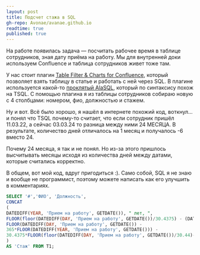 ```yaml
---
layout: post
title: Подсчет стажа в SQL
gh-repo: Avonae/avanae.github.io
readtime: true
published: true
---
```


На работе появилась задача — посчитать рабочее время в таблице сотрудников, зная дату приёма на работу. Мы для внутренней доки используем Confluence и таблица сотрудников живет тоже там. 

У нас стоит плагин [Table Filter & Charts for Confluence](https://marketplace.atlassian.com/apps/27447/table-filter-charts-spreadsheets-for-confluence?hosting=datacenter&tab=overview), который позволяет взять таблицу в статье и работать с ней через SQL. В плагине используется какой-то [проклятый AlaSQL](https://alasql.org/), который по синтаксису похож на TSQL. С помощью плагина я из таблицы сотрудников собираю новую с 4 столбцами: номером, фио, должностью и стажем.

Ну и вот. Всё было хорошо, я нашёл в интернете похожий код, воткнул… и понял что TSQL почему-то считает, что если сотрудник пришёл 11.03.22, а сейчас 03.03.24 то разница между ними 24 МЕСЯЦА. В результате, количество дней отличалось на 1 месяц и получалось -6 вместо 24.

Почему 24 месяца, я так и не понял. Но из-за этого пришлось высчитывать месяцы исходя из количества дней между датами, которые считались корректно. 

В общем, вот мой код, вдруг пригодиться :). Само собой, SQL я не знаю и вообще не программист, поэтому можете написать как его улучшить в комментариях. 

```sql
SELECT '#','ФИО', 'Должность',
CONCAT
(
DATEDIFF(YEAR, 'Прием на работу', GETDATE()), " лет, ",
FLOOR(floor(DATEDIFF(DAY, 'Прием на работу', GETDATE())/30.4375) - (DATEDIFF(YEAR, 'Прием на работу', GETDATE()) * 12)), " месяцев, ",
FLOOR(DATEDIFF(DAY, 'Прием на работу', GETDATE()) -
365*FLOOR(DATEDIFF(YEAR, 'Прием на работу', GETDATE())) -
30.4375*FLOOR(floor(DATEDIFF(DAY, 'Прием на работу', GETDATE())/30.44)-DATEDIFF(YEAR, 'Прием на работу', GETDATE()) * 12))
)
AS 'Стаж' FROM T1;
```